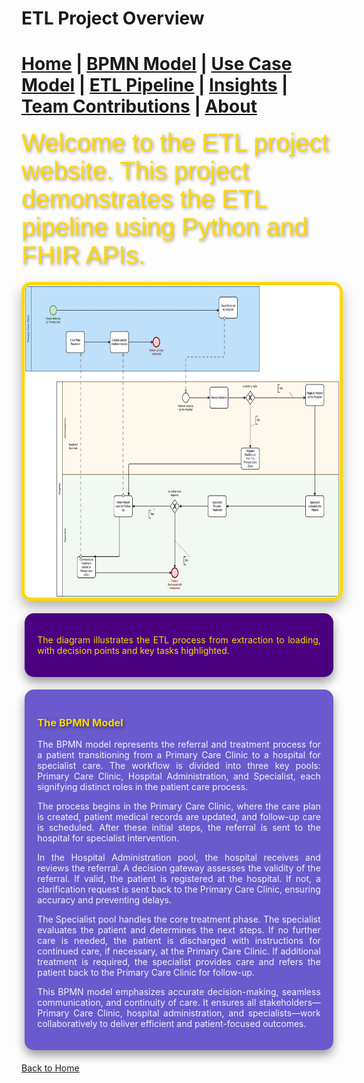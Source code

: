 # ETL Project Overview




[Home](index.md) | [BPMN Model](bpmn.md) | [Use Case Model](use_case.md) | [ETL Pipeline](etl_pipeline.md) | [Insights](insights.md) | [Team Contributions](team.md) | [About](about.md)
=======

<span style="font-family: 'Comic Sans MS', cursive, sans-serif; font-size: 2.5rem; color: #FFD700; text-shadow: 2px 2px 5px rgba(0, 0, 0, 0.4);">
Welcome to the ETL project website. This project demonstrates the ETL pipeline using Python and FHIR APIs.
</span>

<img alt="img.png" height="500" src="img.png" width="800" style="border: 5px solid #FFD700; border-radius: 15px; box-shadow: 0 10px 20px rgba(0, 0, 0, 0.3); margin: 20px auto; display: block;">

<div style="background: #4B0082; color: #FFD700; border-radius: 15px; padding: 20px; margin: 20px auto; width: 90%; max-width: 1000px; box-shadow: 0 8px 16px rgba(0, 0, 0, 0.4); text-align: justify;">
<p>The diagram illustrates the ETL process from extraction to loading, with decision points and key tasks highlighted.</p>
</div>

<div style="background: #6A5ACD; color: #F0F8FF; padding: 20px; border-radius: 15px; margin: 20px auto; width: 90%; max-width: 1000px; box-shadow: 0 8px 16px rgba(0, 0, 0, 0.4); text-align: justify;">
<h3 style="color: #FFD700; text-shadow: 2px 2px 5px rgba(0, 0, 0, 0.5);">The BPMN Model</h3>
<p>The BPMN model represents the referral and treatment process for a patient transitioning from a Primary Care Clinic to a hospital for specialist care. The workflow is divided into three key pools: Primary Care Clinic, Hospital Administration, and Specialist, each signifying distinct roles in the patient care process.</p>

<p>The process begins in the Primary Care Clinic, where the care plan is created, patient medical records are updated, and follow-up care is scheduled. After these initial steps, the referral is sent to the hospital for specialist intervention.</p>

<p>In the Hospital Administration pool, the hospital receives and reviews the referral. A decision gateway assesses the validity of the referral. If valid, the patient is registered at the hospital. If not, a clarification request is sent back to the Primary Care Clinic, ensuring accuracy and preventing delays.</p>

<p>The Specialist pool handles the core treatment phase. The specialist evaluates the patient and determines the next steps. If no further care is needed, the patient is discharged with instructions for continued care, if necessary, at the Primary Care Clinic. If additional treatment is required, the specialist provides care and refers the patient back to the Primary Care Clinic for follow-up.</p>

<p>This BPMN model emphasizes accurate decision-making, seamless communication, and continuity of care. It ensures all stakeholders—Primary Care Clinic, hospital administration, and specialists—work collaboratively to deliver efficient and patient-focused outcomes.</p>
</div>

[Back to Home](index.md)


